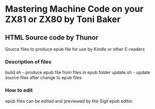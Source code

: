 # Mastering Machine Code on your ZX81 or ZX80 by Toni Baker
## HTML Source code by Thunor
Source files to produce epub file for use by Kindle or other E-readers
### Description of files
build.sh - produce epub file from files in epub folder
update.sh - update source files after change to epub files
### How to edit
epub files can be edited and previewed by the Sigil epub editor
